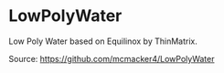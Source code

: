 # LowPolyWater
Low Poly Water based on Equilinox by ThinMatrix.

Source: https://github.com/mcmacker4/LowPolyWater
